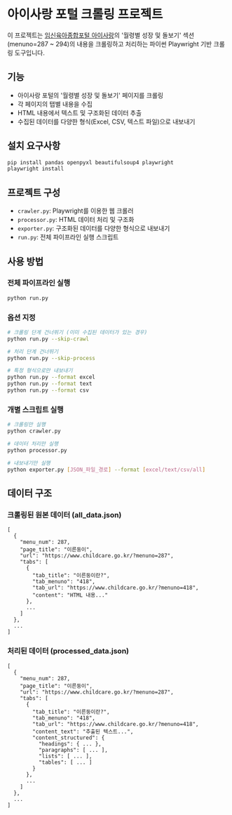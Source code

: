 # 아이사랑 포털 크롤링 프로젝트

이 프로젝트는 [임신육아종합포털 아이사랑](https://www.childcare.go.kr/)의 '월령별 성장 및 돌보기' 섹션(menuno=287 ~ 294)의 내용을 크롤링하고 처리하는 파이썬 Playwright 기반 크롤링 도구입니다.

## 기능

- 아이사랑 포털의 '월령별 성장 및 돌보기' 페이지를 크롤링
- 각 페이지의 탭별 내용을 수집
- HTML 내용에서 텍스트 및 구조화된 데이터 추출
- 수집된 데이터를 다양한 형식(Excel, CSV, 텍스트 파일)으로 내보내기

## 설치 요구사항

```bash
pip install pandas openpyxl beautifulsoup4 playwright
playwright install
```

## 프로젝트 구성

- `crawler.py`: Playwright를 이용한 웹 크롤러
- `processor.py`: HTML 데이터 처리 및 구조화
- `exporter.py`: 구조화된 데이터를 다양한 형식으로 내보내기
- `run.py`: 전체 파이프라인 실행 스크립트

## 사용 방법

### 전체 파이프라인 실행
```bash
python run.py
```

### 옵션 지정
```bash
# 크롤링 단계 건너뛰기 (이미 수집된 데이터가 있는 경우)
python run.py --skip-crawl

# 처리 단계 건너뛰기
python run.py --skip-process

# 특정 형식으로만 내보내기
python run.py --format excel
python run.py --format text
python run.py --format csv
```

### 개별 스크립트 실행
```bash
# 크롤링만 실행
python crawler.py

# 데이터 처리만 실행
python processor.py

# 내보내기만 실행
python exporter.py [JSON_파일_경로] --format [excel/text/csv/all]
```

## 데이터 구조

### 크롤링된 원본 데이터 (all_data.json)
```
[
  {
    "menu_num": 287,
    "page_title": "이른둥이",
    "url": "https://www.childcare.go.kr/?menuno=287",
    "tabs": [
      {
        "tab_title": "이른둥이란?",
        "tab_menuno": "418",
        "tab_url": "https://www.childcare.go.kr/?menuno=418",
        "content": "HTML 내용..."
      },
      ...
    ]
  },
  ...
]
```

### 처리된 데이터 (processed_data.json)
```
[
  {
    "menu_num": 287,
    "page_title": "이른둥이",
    "url": "https://www.childcare.go.kr/?menuno=287",
    "tabs": [
      {
        "tab_title": "이른둥이란?",
        "tab_menuno": "418",
        "tab_url": "https://www.childcare.go.kr/?menuno=418",
        "content_text": "추출된 텍스트...",
        "content_structured": {
          "headings": { ... },
          "paragraphs": [ ... ],
          "lists": [ ... ],
          "tables": [ ... ]
        }
      },
      ...
    ]
  },
  ...
]
```
